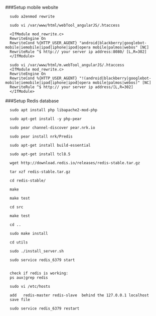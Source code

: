 
###Setup mobile website

      sudo a2enmod rewrite

      sudo vi /var/www/html/webTool_angularJS/.htaccess

      <IfModule mod_rewrite.c>
      RewriteEngine On
      RewriteCond %{HTTP_USER_AGENT} "android|blackberry|googlebot-mobile|iemobile|ipad|iphone|ipod|opera mobile|palmos|webos" [NC]
      RewriteRule ^$ http:// your server ip address:8080/ [L,R=302]
      </IfModule>

      sudo vi /var/www/html/m.webTool_angularJS/.htaccess
      <IfModule mod_rewrite.c>
      RewriteEngine On
      RewriteCond %{HTTP_USER_AGENT} "!(android|blackberry|googlebot-mobile|iemobile|ipad|iphone|ipod|opera mobile|palmos|webos)" [NC]
      RewriteRule ^$ http:// your server ip address/[L,R=302]
      </IfModule>





###Setup Redis database

      sudo apt install php libapache2-mod-php
      
      sudo apt-get install -y php-pear
      
      sudo pear channel-discover pear.nrk.io
      
      sudo pear install nrk/Predis
      
      sudo apt-get install build-essential
      
      sudo apt-get install tcl8.5
      
      wget http://download.redis.io/releases/redis-stable.tar.gz
      
      tar xzf redis-stable.tar.gz
      
      cd redis-stable/
      
      make
      
      make test
      
      cd src
      
      make test
      
      cd ..
      
      sudo make install
      
      cd utils
      
      sudo ./install_server.sh
      
      sudo service redis_6379 start

      
      check if redis is working:
      ps aux|grep redis

      sudo vi /etc/hosts
      
      add   redis-master redis-slave  behind the 127.0.0.1 localhost
      save file
      
      sudo service redis_6379 restart

